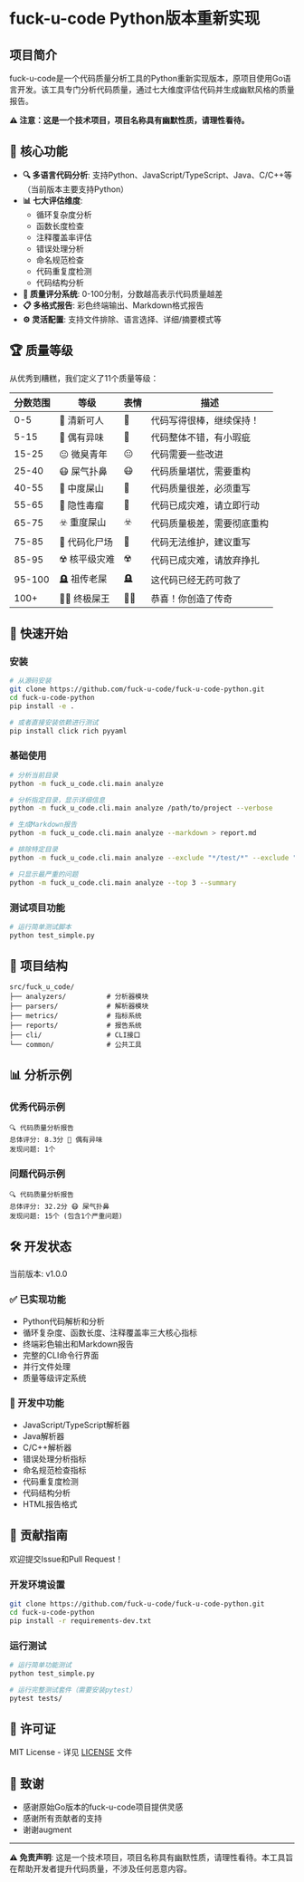 # fuck-u-code Python版本重新实现

## 项目简介

fuck-u-code是一个代码质量分析工具的Python重新实现版本，原项目使用Go语言开发。该工具专门分析代码质量，通过七大维度评估代码并生成幽默风格的质量报告。

**⚠️ 注意：这是一个技术项目，项目名称具有幽默性质，请理性看待。**

## 🌟 核心功能

- **🔍 多语言代码分析**: 支持Python、JavaScript/TypeScript、Java、C/C++等（当前版本主要支持Python）
- **📊 七大评估维度**: 
  - 循环复杂度分析
  - 函数长度检查
  - 注释覆盖率评估  
  - 错误处理分析
  - 命名规范检查
  - 代码重复度检测
  - 代码结构分析
- **🎯 质量评分系统**: 0-100分制，分数越高表示代码质量越差
- **📋 多格式报告**: 彩色终端输出、Markdown格式报告
- **⚙️ 灵活配置**: 支持文件排除、语言选择、详细/摘要模式等

## 🏆 质量等级

从优秀到糟糕，我们定义了11个质量等级：

| 分数范围 | 等级 | 表情 | 描述 |
|---------|------|------|------|
| 0-5 | 🌱 清新可人 | 🌱 | 代码写得很棒，继续保持！ |
| 5-15 | 🌸 偶有异味 | 🌸 | 代码整体不错，有小瑕疵 |
| 15-25 | 😐 微臭青年 | 😐 | 代码需要一些改进 |
| 25-40 | 😷 屎气扑鼻 | 😷 | 代码质量堪忧，需要重构 |
| 40-55 | 💩 中度屎山 | 💩 | 代码质量很差，必须重写 |
| 55-65 | 🤕 隐性毒瘤 | 🤕 | 代码已成灾难，请立即行动 |
| 65-75 | ☣️ 重度屎山 | ☣️ | 代码质量极差，需要彻底重构 |
| 75-85 | 🧟 代码化尸场 | 🧟 | 代码无法维护，建议重写 |
| 85-95 | ☢️ 核平级灾难 | ☢️ | 代码已成灾难，请放弃挣扎 |
| 95-100 | 🪦 祖传老屎 | 🪦 | 这代码已经无药可救了 |
| 100+ | 👑💩 终极屎王 | 👑💩 | 恭喜！你创造了传奇 |

## 🚀 快速开始

### 安装

```bash
# 从源码安装
git clone https://github.com/fuck-u-code/fuck-u-code-python.git
cd fuck-u-code-python
pip install -e .

# 或者直接安装依赖进行测试
pip install click rich pyyaml
```

### 基础使用

```bash
# 分析当前目录
python -m fuck_u_code.cli.main analyze

# 分析指定目录，显示详细信息
python -m fuck_u_code.cli.main analyze /path/to/project --verbose

# 生成Markdown报告
python -m fuck_u_code.cli.main analyze --markdown > report.md

# 排除特定目录
python -m fuck_u_code.cli.main analyze --exclude "*/test/*" --exclude "*/node_modules/*"

# 只显示最严重的问题
python -m fuck_u_code.cli.main analyze --top 3 --summary
```

### 测试项目功能

```bash
# 运行简单测试脚本
python test_simple.py
```

## 📁 项目结构

```
src/fuck_u_code/
├── analyzers/          # 分析器模块
├── parsers/            # 解析器模块  
├── metrics/            # 指标系统
├── reports/            # 报告系统
├── cli/                # CLI接口
└── common/             # 公共工具
```

## 📊 分析示例

### 优秀代码示例
```
🔍 代码质量分析报告
总体评分: 8.3分 🌸 偶有异味
发现问题: 1个
```

### 问题代码示例
```
🔍 代码质量分析报告
总体评分: 32.2分 😷 屎气扑鼻
发现问题: 15个 (包含1个严重问题)
```

## 🛠️ 开发状态

当前版本: v1.0.0

### ✅ 已实现功能
- Python代码解析和分析
- 循环复杂度、函数长度、注释覆盖率三大核心指标
- 终端彩色输出和Markdown报告
- 完整的CLI命令行界面
- 并行文件处理
- 质量等级评定系统

### 🚧 开发中功能
- JavaScript/TypeScript解析器
- Java解析器
- C/C++解析器
- 错误处理分析指标
- 命名规范检查指标
- 代码重复度检测
- 代码结构分析
- HTML报告格式

## 🤝 贡献指南

欢迎提交Issue和Pull Request！

### 开发环境设置
```bash
git clone https://github.com/fuck-u-code/fuck-u-code-python.git
cd fuck-u-code-python
pip install -r requirements-dev.txt
```

### 运行测试
```bash
# 运行简单功能测试
python test_simple.py

# 运行完整测试套件（需要安装pytest）
pytest tests/
```

## 📝 许可证

MIT License - 详见 [LICENSE](MIT) 文件

## 🙏 致谢

- 感谢原始Go版本的fuck-u-code项目提供灵感
- 感谢所有贡献者的支持
- 谢谢augment

---

**⚠️ 免责声明**: 这是一个技术项目，项目名称具有幽默性质，请理性看待。本工具旨在帮助开发者提升代码质量，不涉及任何恶意内容。
